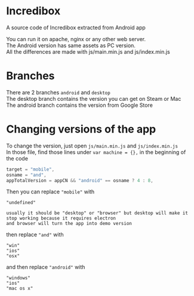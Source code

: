 # Incredibox
A source code of Incredibox extracted from Android app

You can run it on apache, nginx or any other web server.  
The Android version has same assets as PC version.  
All the differences are made with js/main.min.js and js/index.min.js

# Branches
There are 2 branches `android` and `desktop`  
The desktop branch contains the version you can get on Steam or Mac  
The android branch contains the version from Google Store

# Changing versions of the app
To change the version, just open `js/main.min.js` and `js/index.min.js`   
In those file, find those lines under `var machine = {},` in the beginning of the code  

```javascript
target = "mobile",
osname = "and",
appTotalVersion = appCN && "android" == osname ? 4 : 8,
```
Then you can replace `"mobile"` with
```
"undefined"

usually it should be "desktop" or "browser" but desktop will make it stop working because it requires electron  
and browser will turn the app into demo version
```

then replace `"and"` with
```
"win"
"ios"
"osx"
```

and then replace `"android"` with
```
"windows"
"ios"
"mac os x"
```
